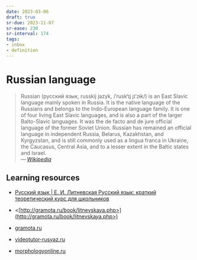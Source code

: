 ```yaml
---
date: 2023-03-06
draft: true
sr-due: 2023-11-07
sr-ease: 230
sr-interval: 174
tags:
- inbox
- definition
---
```


# Russian language

> Russian (русский язык, russkij jazyk, /ˈruskʲɪj jɪˈzɨk/) is an East Slavic
> language mainly spoken in Russia. It is the native language of the Russians
> and belongs to the Indo-European language family. It is one of four living
> East Slavic languages, and is also a part of the larger Balto-Slavic
> languages. It was the de facto and de jure official language of the former
> Soviet Union. Russian has remained an official language in independent
> Russia, Belarus, Kazakhstan, and Kyrgyzstan, and is still commonly used as a
> lingua franca in Ukraine, the Caucasus, Central Asia, and to a lesser extent
> in the Baltic states and Israel.\
> —&thinsp;<cite>[Wikipedia](https://en.wikipedia.org/wiki/Russian_language)</cite>

## Learning resources


- [Русский язык | Е. И. Литневская Русский язык: краткий теоретический курс для
школьников](http://gramota.ru/book/litnevskaya.php)

- <[http://gramota.ru/book/litnevskaya.php>](http://gramota.ru/book/litnevskaya.php>)
- [gramota.ru](http://new.gramota.ru/)
- [videotutor-rusyaz.ru](https://videotutor-rusyaz.ru/uchenikam/teoriya.html)
- [morphologyonline.ru](https://morphologyonline.ru/chasti-rechi.html)